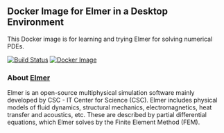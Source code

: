 ## Docker Image for Elmer in a Desktop Environment

This Docker image is for learning and trying Elmer for solving numerical PDEs. 

[![Build Status](https://travis-ci.org/unifem/Elmer-desktop.svg?branch=master)](https://travis-ci.org/unifem/Elmer-desktop)  [![Docker Image](https://images.microbadger.com/badges/image/unifem/elmer-desktop.svg)](https://microbadger.com/images/unifem/elmer-desktop)

### About [Elmer](https://www.csc.fi/web/elmer)

Elmer is an open-source multiphysical simulation software mainly
developed by CSC - IT Center for Science (CSC).  Elmer includes
physical models of fluid dynamics, structural mechanics,
electromagnetics, heat transfer and acoustics, etc. These are
described by partial differential equations, which Elmer solves by the
Finite Element Method (FEM).
